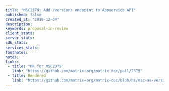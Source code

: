 ```yaml
---
title: "MSC2379: Add /versions endpoint to Appservice API"
published: false
created_at: "2019-12-04"
description:
keywords: proposal-in-review
client_stats:
server_stats:
sdk_stats:
services_stats:
footnotes:
notes:
links:
 - title: "PR for MSC2379"
   link: "https://github.com/matrix-org/matrix-doc/pull/2379"
 - title: Rendered
   link: "https://github.com/matrix-org/matrix-doc/blob/hs/msc-as-versions2/proposals/2379-appservice-versions.md"
---
```

